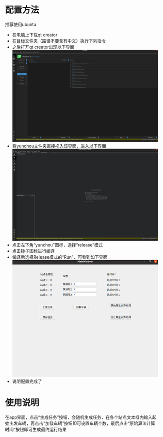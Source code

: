 # 配置方法
推荐使用ubuntu
- 在电脑上下载qt creator
- 在目标文件夹（路径不要含有中文）执行下列指令 
- 之后打开qt creator出现以下界面
![Qt](./image/1.png "Qt Creator")
- 将yunchou文件夹直接拖入该界面，进入以下界面
![Qt](./image/2.png "Qt Creator")
- 点击左下角“yunchou”图标，选择“release”模式
- 点击锤子图标进行编译
- 编译后选择Release模式的“Run”，可看到如下界面
![APP](./image/4.png "App")
- 说明配置完成了

# 使用说明
在app界面，点击“生成任务”按钮，会随机生成任务，在各个站点文本框内输入起始出发车辆，再点击“加载车辆”按钮即可设置车辆个数，最后点击“原始算法计算时间”按钮即可生成最终运行结果